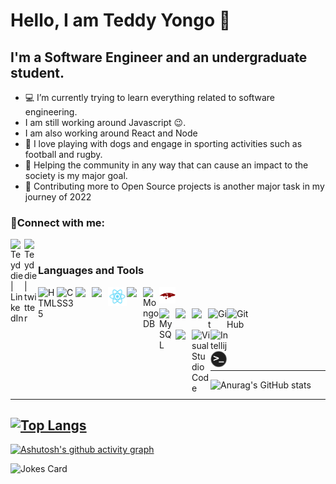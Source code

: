 # Hello, I am Teddy Yongo 👋

## I'm a Software Engineer and an undergraduate student.

- 💻 I’m currently trying to learn everything related to software engineering.
-    I am still working around Javascript 😉.
-    I am also working around React and Node
- 💓 I love playing with dogs and engage in sporting activities such as football and rugby.
- 👯 Helping the community in any way that can cause an impact to the society is my major goal.
- 🥅 Contributing more to Open Source projects is another major task in my journey of 2022

### 📱Connect with me:


[<img align="left" alt="Teyddie | LinkedIn" width="22px" src="https://cdn.jsdelivr.net/npm/simple-icons@v3/icons/linkedin.svg" />][linkedin]

[<img align="left" alt="Teyddie | twitter" width="22px" src="https://cdn.jsdelivr.net/npm/simple-icons@v3/icons/twitter.svg" />][twitter]

<br />



### Languages and Tools

<img align="left" alt="HTML5" width="30px" src="https://www.svgrepo.com/show/353884/html-5.svg" />
<img align="left" alt="CSS3" width="30px" src="https://www.svgrepo.com/show/353623/css-3.svg" />
<img align="left" width="26px" src="https://www.svgrepo.com/show/373705/js-official.svg" />
<img align="left" width="26px" src="https://www.svgrepo.com/show/374118/tailwind.svg" />
<img align="left" alt="React" width="30px" src="https://raw.githubusercontent.com/github/explore/80688e429a7d4ef2fca1e82350fe8e3517d3494d/topics/react/react.png" />
<img align="left" width="26px" src="https://www.svgrepo.com/show/354118/nodejs.svg" />
<img align="left" alt="MongoDB" width="26px" src="https://www.svgrepo.com/show/331488/mongodb.svg" />
<img align="left" width="26px" src="https://raw.githubusercontent.com/github/explore/80688e429a7d4ef2fca1e82350fe8e3517d3494d/topics/mongoose/mongoose.png" />
<br><br>
<img align="left" alt="MySQL" width="26px" src="https://www.svgrepo.com/show/303251/mysql-logo.svg" />
<img align="left" width="26px" src="https://www.svgrepo.com/show/373482/c.svg" />
<img align="left" width="26px" src="https://www.svgrepo.com/show/184143/java.svg" />
<img align="left" alt="Git" width="30px" src="https://www.svgrepo.com/show/373623/git.svg" />
<img align="left" alt="GitHub" width="35px" src="https://www.svgrepo.com/show/312259/github.svg" />
<br><br>
<img align="left" width="26px" src="https://www.svgrepo.com/show/354202/postman-icon.svg" />
<img align="left" alt="Visual Studio Code" width="30px" src="https://www.svgrepo.com/show/354522/visual-studio-code.svg" />
<img align="left" alt="Intellij" width="30px" src="https://www.svgrepo.com/show/353906/intellij-idea.svg" />
<br><br>
<img align="left" alt="Terminal" width="26px" src="https://raw.githubusercontent.com/github/explore/80688e429a7d4ef2fca1e82350fe8e3517d3494d/topics/terminal/terminal.png" />
<br>


-----

![Anurag's GitHub stats](https://github-readme-stats.vercel.app/api?username=YTeyddie22&show_icons=true&theme=blue-green)

---
[![Top Langs](https://github-readme-stats.vercel.app/api/top-langs/?username=YTeyddie22&layout=compact&theme=blue-green)](https://github.com/YTeyddie22/github-readme-stats)
---

[![Ashutosh's github activity graph](https://activity-graph.herokuapp.com/graph?username=YTeyddie22&theme=dracula)](https://github.com/github22/github-readme-activity-graph)

![Jokes Card](https://readme-jokes.vercel.app/api)







[linkedin]: https://www.linkedin.com/in/teddy-yongo-4181111b1/
[twitter]:https://twitter.com/YTeyddie22
